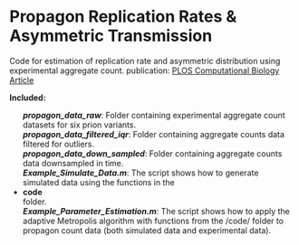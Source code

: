 # Propagon Replication Rates & Asymmetric Transmission
Code for estimation of replication rate and asymmetric distribution using experimental aggregate count.
publication: <a href="https://journals.plos.org/ploscompbiol/article?id=10.1371/journal.pcbi.1010107">PLOS Computational Biology Article</a>

<strong>Included:</strong>
<ul>
  <b><em>propagon_data_raw</em></b>: Folder containing experimental aggregate count datasets for six prion variants.<br>
  <b><em>propagon_data_filtered_iqr</em></b>: Folder containing aggregate counts data filtered for outliers.<br>
  <b><em>propagon_data_down_sampled</em></b>: Folder containing aggregate counts data downsampled in time.<br>
  <b><em>Example_Simulate_Data.m</em></b>: The script shows how to generate simulated data using the functions in the <li><b>code</b></li> folder.<br>
  <b><em>Example_Parameter_Estimation.m</em></b>: The script shows how to apply the adaptive Metropolis algorithm with functions from the /code/ folder to propagon count data (both simulated data and experimental data).<br>
</ul>
